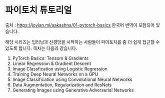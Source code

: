 # 파이토치 튜토리얼

출처 : https://jovian.ml/aakashns/01-pytorch-basics
한국어 번역이 포함되어 있습니다.

해당 시리즈는 딥러닝과 신경망을 시작하는 사람들이 파이토치를 좀 더 쉽게 접근할 수 있도록 합니다.
목차는 다음과 같습니다.

1. PyTorch Basics: Tensors & Gradients
2. Linear Regression & Gradient Descent
3. Image Classfication using Logistic Regression
4. Training Deep Neural Networks on a GPU
5. Image Classification using Convolutional Neural Networks
6. Data Augmentation, Regularization and ResNets
7. Generating Images using Generative Adverserial Networks
